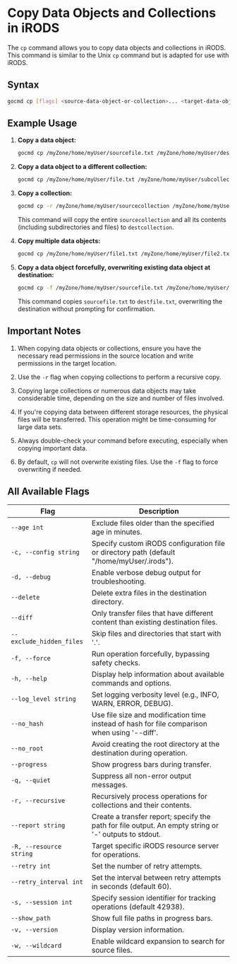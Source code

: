 # Copy Data Objects and Collections in iRODS

The `cp` command allows you to copy data objects and collections in iRODS. This command is similar to the Unix `cp` command but is adapted for use with iRODS.

## Syntax
```sh
gocmd cp [flags] <source-data-object-or-collection>... <target-data-object-or-collection>
```

## Example Usage

1. **Copy a data object:**
    ```sh
    gocmd cp /myZone/home/myUser/sourcefile.txt /myZone/home/myUser/destfile.txt
    ```

2. **Copy a data object to a different collection:**
    ```sh
    gocmd cp /myZone/home/myUser/file.txt /myZone/home/myUser/subcollection/
    ```

3. **Copy a collection:**
    ```sh
    gocmd cp -r /myZone/home/myUser/sourcecollection /myZone/home/myUser/destcollection
    ```

    This command will copy the entire `sourcecollection` and all its contents (including subdirectories and files) to `destcollection`.

4. **Copy multiple data objects:**
    ```sh
    gocmd cp /myZone/home/myUser/file1.txt /myZone/home/myUser/file2.txt /myZone/home/myUser/targetcollection/
    ```

5. **Copy a data object forcefully, overwriting existing data object at destination:**
    ```sh
    gocmd cp -f /myZone/home/myUser/sourcefile.txt /myZone/home/myUser/destfile.txt
    ```

    This command copies `sourcefile.txt` to `destfile.txt`, overwriting the destination without prompting for confirmation.


## Important Notes

1. When copying data objects or collections, ensure you have the necessary read permissions in the source location and write permissions in the target location.

2. Use the `-r` flag when copying collections to perform a recursive copy.

3. Copying large collections or numerous data objects may take considerable time, depending on the size and number of files involved.

4. If you're copying data between different storage resources, the physical files will be transferred. This operation might be time-consuming for large data sets.

5. Always double-check your command before executing, especially when copying important data.

6. By default, `cp` will not overwrite existing files. Use the `-f` flag to force overwriting if needed.

## All Available Flags

| Flag                                | Description                                                                 |
|-------------------------------------|-----------------------------------------------------------------------------|
| `--age int`                          | Exclude files older than the specified age in minutes.                     |
| `-c, --config string`               | Specify custom iRODS configuration file or directory path (default "/home/myUser/.irods"). |
| `-d, --debug`                        | Enable verbose debug output for troubleshooting.                           |
| `--delete`                           | Delete extra files in the destination directory.                            |
| `--diff`                             | Only transfer files that have different content than existing destination files. |
| `--exclude_hidden_files`             | Skip files and directories that start with '.'.                             |
| `-f, --force`                        | Run operation forcefully, bypassing safety checks.                          |
| `-h, --help`                         | Display help information about available commands and options.             |
| `--log_level string`                 | Set logging verbosity level (e.g., INFO, WARN, ERROR, DEBUG).              |
| `--no_hash`                          | Use file size and modification time instead of hash for file comparison when using '--diff'. |
| `--no_root`                          | Avoid creating the root directory at the destination during operation.    |
| `--progress`                         | Show progress bars during transfer.                                       |
| `-q, --quiet`                        | Suppress all non-error output messages.                                    |
| `-r, --recursive`                    | Recursively process operations for collections and their contents.        |
| `--report string`                    | Create a transfer report; specify the path for file output. An empty string or '-' outputs to stdout. |
| `-R, --resource string`               | Target specific iRODS resource server for operations.                     |
| `--retry int`                        | Set the number of retry attempts.                                          |
| `--retry_interval int`                | Set the interval between retry attempts in seconds (default 60).          |
| `-s, --session int`                  | Specify session identifier for tracking operations (default 42938).        |
| `--show_path`                        | Show full file paths in progress bars.                                     |
| `-v, --version`                      | Display version information.                                                |
| `-w, --wildcard`                     | Enable wildcard expansion to search for source files.                      |
